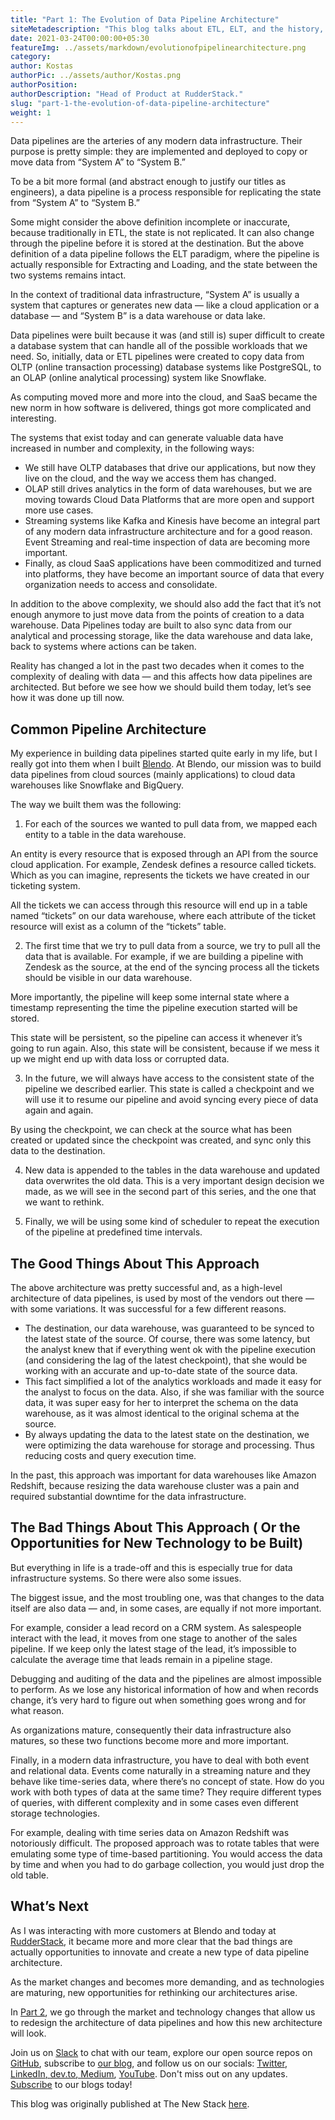 ```yaml
---
title: "Part 1: The Evolution of Data Pipeline Architecture"
siteMetadescription: "This blog talks about ETL, ELT, and the history, present, and future of data pipelines. You will know the good and bad things about various data pipeline approaches."
date: 2021-03-24T00:00:00+05:30
featureImg: ../assets/markdown/evolutionofpipelinearchitecture.png
category:
author: Kostas
authorPic: ../assets/author/Kostas.png
authorPosition:
authorDescription: "Head of Product at RudderStack."
slug: "part-1-the-evolution-of-data-pipeline-architecture"
weight: 1
---
```

Data pipelines are the arteries of any modern data infrastructure. Their purpose is pretty simple: they are implemented and deployed to copy or move data from “System A” to “System B.”

To be a bit more formal (and abstract enough to justify our titles as engineers), a data pipeline is  a process responsible for replicating the state from “System A” to “System B.”

Some might consider the above definition incomplete or inaccurate, because traditionally in ETL, the state is not replicated. It can also change through the pipeline before it is stored at the destination. But the above definition of a data pipeline follows the ELT paradigm, where the pipeline is actually responsible for Extracting and Loading, and the state between the two systems remains intact.

In the context of traditional data infrastructure, “System A” is usually a system that captures or generates new data — like a cloud application or a database — and “System B” is a data warehouse or data lake.

Data pipelines were built because it was (and still is) super difficult to create a database system that can handle all of the possible workloads that we need. So, initially, data or ETL pipelines were created to copy data from OLTP (online transaction processing) database systems like PostgreSQL, to an OLAP (online analytical processing) system like Snowflake.

As computing moved more and more into the cloud, and SaaS became the new norm in how software is delivered, things got more complicated and interesting.

The systems that exist today and can generate valuable data have increased in number and complexity, in the following ways:



*   We still have OLTP databases that drive our applications, but now they live on the cloud, and the way we access them has changed.
*   OLAP still drives analytics in the form of data warehouses, but we are moving towards Cloud Data Platforms that are more open and support more use cases.
*   Streaming systems like Kafka and Kinesis have become an integral part of any modern data infrastructure architecture and for a good reason. Event Streaming and real-time inspection of data are becoming more important.
*   Finally, as cloud SaaS applications have been commoditized and turned into platforms, they have become an important source of data that every organization needs to access and consolidate.

In addition to the above complexity, we should also add the fact that it’s not enough anymore to just move data from the points of creation to a data warehouse. Data Pipelines today are built to also sync data from our analytical and processing storage, like the data warehouse and data lake, back to systems where actions can be taken.

Reality has changed a lot in the past two decades when it comes to the complexity of dealing with data — and this affects how data pipelines are architected. But before we see how we should build them today, let’s see how it was done up till now.


## Common Pipeline Architecture

My experience in building data pipelines started quite early in my life, but I really got into them when I built [Blendo](https://www.blendo.co/). At Blendo, our mission was to build data pipelines from cloud sources (mainly applications) to cloud data warehouses like Snowflake and BigQuery.

The way we built them was the following:

1. For each of the sources we wanted to pull data from, we mapped each entity to a table in the data warehouse.

An entity is every resource that is exposed through an API from the source cloud application. For example, Zendesk defines a resource called tickets. Which as you can imagine, represents the tickets we have created in our ticketing system.

All the tickets we can access through this resource will end up in a table named “tickets” on our data warehouse, where each attribute of the ticket resource will exist as a column of the “tickets” table.

2. The first time that we try to pull data from a source, we try to pull all the data that is available. For example, if we are building a pipeline with Zendesk as the source, at the end of the syncing process all the tickets should be visible in our data warehouse.

More importantly, the pipeline will keep some internal state where a timestamp representing the time the pipeline execution started will be stored.

This state will be persistent, so the pipeline can access it whenever it’s going to run again. Also, this state will be consistent, because if we mess it up we might end up with data loss or corrupted data.

3. In the future, we will always have access to the consistent state of the pipeline we described earlier. This state is called a checkpoint and we will use it to resume our pipeline and avoid syncing every piece of data again and again.

By using the checkpoint, we can check at the source what has been created or updated since the checkpoint was created, and sync only this data to the destination.

4. New data is appended to the tables in the data warehouse and updated data overwrites the old data. This is a very important design decision we made, as we will see in the second part of this series, and the one that we want to rethink.

5. Finally, we will be using some kind of scheduler to repeat the execution of the pipeline at predefined time intervals.


## The Good Things About This Approach

The above architecture was pretty successful and, as a high-level architecture of data pipelines, is used by most of the vendors out there — with some variations. It was successful for a few different reasons.



*   The destination, our data warehouse, was guaranteed to be synced to the latest state of the source. Of course, there was some latency, but the analyst knew that if everything went ok with the pipeline execution (and considering the lag of the latest checkpoint), that she would be working with an accurate and up-to-date state of the source data.
*   This fact simplified a lot of the analytics workloads and made it easy for the analyst to focus on the data. Also, if she was familiar with the source data, it was super easy for her to interpret the schema on the data warehouse, as it was almost identical to the original schema at the source.
*   By always updating the data to the latest state on the destination, we were optimizing the data warehouse for storage and processing. Thus reducing costs and query execution time.

In the past, this approach was important for data warehouses like Amazon Redshift, because resizing the data warehouse cluster was a pain and required substantial downtime for the data infrastructure.


## The Bad Things About This Approach ( Or the Opportunities for New Technology to be Built)

But everything in life is a trade-off and this is especially true for data infrastructure systems. So there were also some issues.

The biggest issue, and the most troubling one, was that changes to the data itself are also data — and, in some cases, are equally if not more important.

For example, consider a lead record on a CRM system. As salespeople interact with the lead, it moves from one stage to another of the sales pipeline. If we keep only the latest stage of the lead, it’s impossible to calculate the average time that leads remain in a pipeline stage.

Debugging and auditing of the data and the pipelines are almost impossible to perform. As we lose any historical information of how and when records change, it’s very hard to figure out when something goes wrong and for what reason.

As organizations mature, consequently their data infrastructure also matures, so these two functions become more and more important.

Finally, in a modern data infrastructure, you have to deal with both event and relational data. Events come naturally in a streaming nature and they behave like time-series data, where there’s no concept of state. How do you work with both types of data at the same time? They require different types of queries, with different complexity and in some cases even different storage technologies.

For example, dealing with time series data on Amazon Redshift was notoriously difficult. The proposed approach was to rotate tables that were emulating some type of time-based partitioning. You would access the data by time and when you had to do garbage collection, you would just drop the old table.


## What’s Next

As I was interacting with more customers at Blendo and today at [RudderStack](https://rudderstack.com/?utm_content=inline-mention), it became more and more clear that the bad things are actually opportunities to innovate and create a new type of data pipeline architecture.

As the market changes and becomes more demanding, and as technologies are maturing, new opportunities for rethinking our architectures arise.

In [Part 2](https://rudderstack.com/blog/part-2-the-evolution-of-data-pipeline-architecture), we go through the market and technology changes that allow us to redesign the architecture of data pipelines and how this new architecture will look.


Join us on [Slack](https://resources.rudderstack.com/join-rudderstack-slack) to chat with our team, explore our open source repos on<span style="text-decoration:underline;"> [GitHub](https://github.com/rudderlabs)</span>, subscribe to [our blog](https://rudderstack.com/blog/), and follow us on our socials: [Twitter](https://twitter.com/RudderStack)<span style="text-decoration:underline;">, [LinkedIn](https://www.linkedin.com/company/rudderlabs/), [dev.to](https://dev.to/rudderstack), [Medium](https://rudderstack.medium.com/)</span>, [YouTube](https://www.youtube.com/channel/UCgV-B77bV_-LOmKYHw8jvBw). Don't miss out on any updates. [Subscribe](https://rudderstack.com/blog/) to our blogs today!

This blog was originally published at The New Stack [here](https://thenewstack.io/part-1-the-evolution-of-data-pipeline-architecture/).
